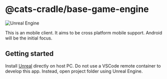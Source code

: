 # @cats-cradle/base-game-engine

![Unreal Engine](https://img.shields.io/badge/unrealengine-%23313131.svg?style=for-the-badge&logo=unrealengine&logoColor=white)

This is an mobile client. It aims to be cross platform mobile support. Android will be the initial focus.

## Getting started

Install [Unreal](https://www.unrealengine.com/en-US/download) directly on host PC. Do not use a VSCode remote container to develop this app. Instead, open project folder using Unreal Engine.
